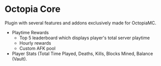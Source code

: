 # Octopia Core

Plugin with several features and addons exclusively made for OctopiaMC.

- Playtime Rewards
  - Top 5 leaderboard which displays player's total server playtime
  - Hourly rewards
  - Custom AFK pool
- Player Stats (Total Time Played, Deaths, Kills, Blocks Mined, Balance (Vault).
